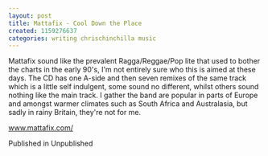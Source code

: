 ```yaml
---
layout: post
title: Mattafix - Cool Down the Place
created: 1159276637
categories: writing chrischinchilla music
---
```


Mattafix sound like the prevalent Ragga/Reggae/Pop lite that used to bother the charts in the early 90's, I'm not entirely sure who this is aimed at these days. The CD has one A-side and then seven remixes of the same track which is a little self indulgent, some sound no different, whilst others sound nothing like the main track. I gather the band are popular in parts of Europe and amongst warmer climates such as South Africa and Australasia, but sadly in rainy Britain, they're not for me.

<a href='http://www.mattafix.com' target='_blank'>www.mattafix.com/</a>

Published in Unpublished
